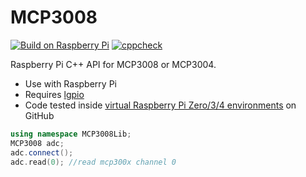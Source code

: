 # MCP3008

[![Build on Raspberry Pi](https://github.com/endail/MCP3008/actions/workflows/buildcheck.yml/badge.svg)](https://github.com/endail/MCP3008/actions/workflows/buildcheck.yml) [![cppcheck](https://github.com/endail/MCP3008/actions/workflows/cppcheck.yml/badge.svg)](https://github.com/endail/MCP3008/actions/workflows/cppcheck.yml)

Raspberry Pi C++ API for MCP3008 or MCP3004.

- Use with Raspberry Pi
- Requires [lgpio](http://abyz.me.uk/lg/index.html)
- Code tested inside [virtual Raspberry Pi Zero/3/4 environments](.github/workflows/buildcheck.yml) on GitHub

```cpp
using namespace MCP3008Lib;
MCP3008 adc;
adc.connect();
adc.read(0); //read mcp300x channel 0
```
